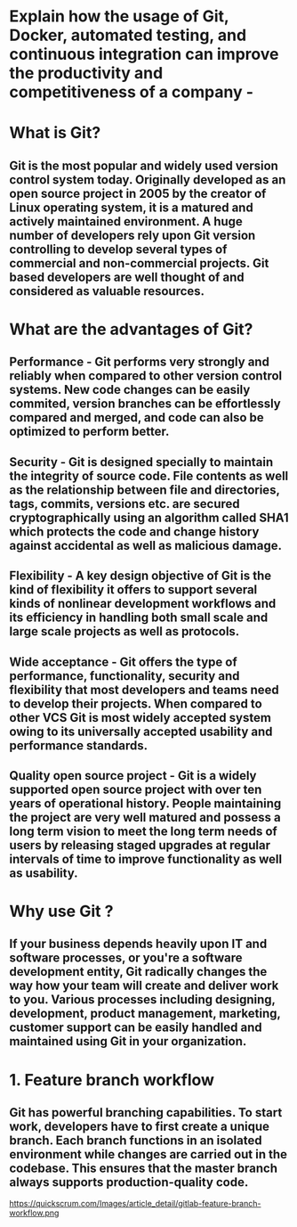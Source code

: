 #  Explain how the usage of Git, Docker, automated testing, and continuous integration can improve the productivity and competitiveness of a company -
# What is Git?

## Git is the most popular and widely used version control system today. Originally developed as an open source project in 2005 by the creator of Linux operating system, it is a matured and actively maintained environment. A huge number of developers rely upon Git version controlling to develop several types of commercial and non-commercial projects. Git based developers are well thought of and considered as valuable resources.

# What are the advantages of Git?
## Performance - Git performs very strongly and reliably when compared to other version control systems. New code changes can be easily commited, version branches can be effortlessly compared and merged, and code can also be optimized to perform better.
## Security - Git is designed specially to maintain the integrity of source code. File contents as well as the relationship between file and directories, tags, commits, versions etc. are secured cryptographically using an algorithm called SHA1 which protects the code and change history against accidental as well as malicious damage. 
## Flexibility - A key design objective of Git is the kind of flexibility it offers to support several kinds of nonlinear development workflows and its efficiency in handling both small scale and large scale projects as well as protocols.
## Wide acceptance - Git offers the type of performance, functionality, security and flexibility that most developers and teams need to develop their projects. When compared to other VCS Git is most widely accepted system owing to its universally accepted usability and performance standards.
## Quality open source project - Git is a widely supported open source project with over ten years of operational history. People maintaining the project are very well matured and possess a long term vision to meet the long term needs of users by releasing staged upgrades at regular intervals of time to improve functionality as well as usability.
# Why use Git ?
## If your business depends heavily upon IT and software processes, or you're a software development entity, Git radically changes the way how your team will create and deliver work to you. Various processes including designing, development, product management, marketing, customer support can be easily handled and maintained using Git in your organization.
# 1. Feature branch workflow
## Git has powerful branching capabilities. To start work, developers have to first create a unique branch. Each branch functions in an isolated environment while changes are carried out in the codebase. This ensures that the master branch always supports production-quality code.
https://quickscrum.com/Images/article_detail/gitlab-feature-branch-workflow.png
